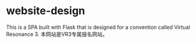 # website-design

This is a SPA built with Flask that is designed for a convention called Virtual Resonance 3. 
本网站是VR3专属报名网站。
